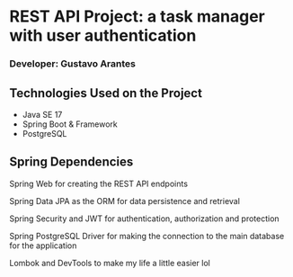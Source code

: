 <h1>REST API Project: a task manager with user authentication</h1>
<h3>Developer: Gustavo Arantes</h3>

<hl>

<h2>Technologies Used on the Project</h2>
<ul>
  <li>Java SE 17</li>
  <li>Spring Boot & Framework</li>
  <li>PostgreSQL</li>
</ul>

<h2>Spring Dependencies</h2>
<p>Spring Web for creating the REST API endpoints</p>
<p>Spring Data JPA as the ORM for data persistence and retrieval</p>
<p>Spring Security and JWT for authentication, authorization and protection</p>
<p>Spring PostgreSQL Driver for making the connection to the main database for the application</p>
<p>Lombok and DevTools to make my life a little easier lol</p>
